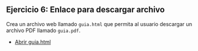 

## Ejercicio 6: Enlace para descargar archivo

Crea un archivo web llamado  `guia.html` que permita al usuario descargar un archivo PDF llamado `guia.pdf`.

- [Abrir guia.html](guia.html)